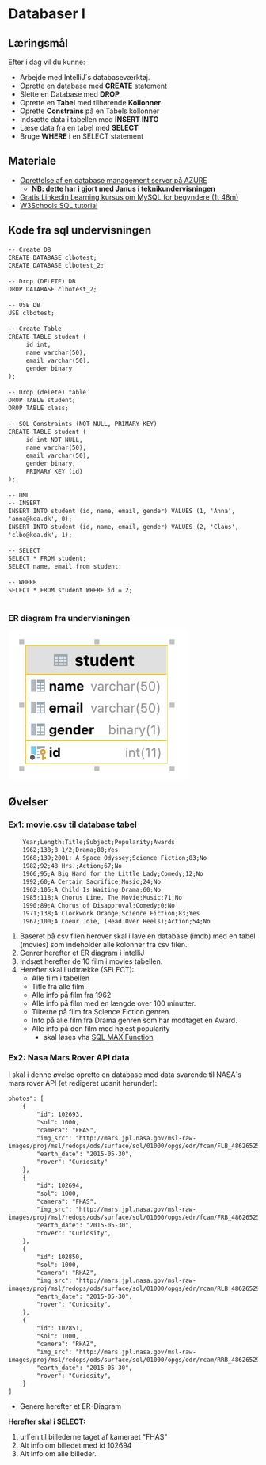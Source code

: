 # Databaser I

## Læringsmål

Efter i dag vil du kunne:

* Arbejde med IntelliJ´s databaseværktøj.
* Oprette en database med **CREATE** statement
* Slette en Database med **DROP**
* Oprette en **Tabel** med tilhørende **Kollonner**
* Oprette **Constrains** på en Tabels kollonner
* Indsætte data i tabellen med **INSERT INTO**
* Læse data fra en tabel med **SELECT**
* Bruge **WHERE** i en SELECT statement

## Materiale

* [Oprettelse af en database management server på AZURE](assets/AZURE\_opret\_db.png)
  * **NB: dette har i gjort med Janus i teknikundervisningen**
* [Gratis Linkedin Learning kursus om MySQL for begyndere (1t 48m)](https://www.linkedin.com/learning/learning-mysql-development-2/learning-to-use-mysql?autoplay=true&resume=false&u=36836804)
* [W3Schools SQL tutorial](https://www.w3schools.com/sql/)

## Kode fra sql undervisningen 

```
-- Create DB
CREATE DATABASE clbotest;
CREATE DATABASE clbotest_2;

-- Drop (DELETE) DB
DROP DATABASE clbotest_2;

-- USE DB
USE clbotest;

-- Create Table
CREATE TABLE student (
	 id int,
	 name varchar(50),
	 email varchar(50),
	 gender binary
);

-- Drop (delete) table
DROP TABLE student;
DROP TABLE class;

-- SQL Constraints (NOT NULL, PRIMARY KEY)
CREATE TABLE student (
	 id int NOT NULL,
	 name varchar(50),
	 email varchar(50),
	 gender binary,
	 PRIMARY KEY (id)
);

-- DML
-- INSERT
INSERT INTO student (id, name, email, gender) VALUES (1, 'Anna', 'anna@kea.dk', 0);
INSERT INTO student (id, name, email, gender) VALUES (2, 'Claus', 'clbo@kea.dk', 1);

-- SELECT
SELECT * FROM student;
SELECT name, email from student;

-- WHERE
SELECT * FROM student WHERE id = 2;


```
### ER diagram fra undervisningen

![](assets/student_er.png) 

## Øvelser

### Ex1: movie.csv til database tabel

```
	Year;Length;Title;Subject;Popularity;Awards
	1962;138;8 1/2;Drama;80;Yes
	1968;139;2001: A Space Odyssey;Science Fiction;83;No
	1982;92;48 Hrs.;Action;67;No
	1966;95;A Big Hand for the Little Lady;Comedy;12;No
	1992;60;A Certain Sacrifice;Music;24;No
	1962;105;A Child Is Waiting;Drama;60;No
	1985;118;A Chorus Line, The Movie;Music;71;No
	1990;89;A Chorus of Disapproval;Comedy;0;No
	1971;138;A Clockwork Orange;Science Fiction;83;Yes
	1967;100;A Coeur Joie, (Head Over Heels);Action;54;No

```

1. Baseret på csv filen herover skal i lave en database (imdb) med en tabel (movies) som indeholder alle kolonner fra csv filen.
2. Genrer herefter et ER diagram i intelliJ
3. Indsæt herefter de 10 film i movies tabellen.
4. Herefter skal i udtrække (SELECT):
	* Alle film i tabellen
	* Title fra alle film
	* Alle info på film fra 1962
	* Alle info på film med en længde over 100 minutter.
	* Tilterne på film fra Science Fiction genren.
	* Info på alle film fra Drama genren som har modtaget en Award.
	* Alle info på den film med højest popularity
		* skal løses vha [SQL MAX Function](https://www.w3schools.com/sql/func_mysql_max.asp) 

### Ex2: Nasa Mars Rover API data

I skal i denne øvelse oprette en database med data svarende til NASA´s mars rover API (et redigeret udsnit herunder):

```
photos": [
	{
		"id": 102693,
		"sol": 1000,
		"camera": "FHAS",
		"img_src": "http://mars.jpl.nasa.gov/msl-raw-images/proj/msl/redops/ods/surface/sol/01000/opgs/edr/fcam/FLB_486265257EDR_F0481570FHAZ00323M_.JPG",
		"earth_date": "2015-05-30",
		"rover": "Curiosity" 
	},
	{
		"id": 102694,
		"sol": 1000,
		"camera": "FHAS",
		"img_src": "http://mars.jpl.nasa.gov/msl-raw-images/proj/msl/redops/ods/surface/sol/01000/opgs/edr/fcam/FRB_486265257EDR_F0481570FHAZ00323M_.JPG",
		"earth_date": "2015-05-30",
		"rover": "Curiosity",
	},
	{
		"id": 102850,
		"sol": 1000,
		"camera": "RHAZ",
		"img_src": "http://mars.jpl.nasa.gov/msl-raw-images/proj/msl/redops/ods/surface/sol/01000/opgs/edr/rcam/RLB_486265291EDR_F0481570RHAZ00323M_.JPG",
		"earth_date": "2015-05-30",
		"rover": "Curiosity",
	},
	{
		"id": 102851,
		"sol": 1000,
		"camera": "RHAZ",
		"img_src": "http://mars.jpl.nasa.gov/msl-raw-images/proj/msl/redops/ods/surface/sol/01000/opgs/edr/rcam/RRB_486265291EDR_F0481570RHAZ00323M_.JPG",
		"earth_date": "2015-05-30",
		"rover": "Curiosity",
	}
] 

```

* Genere herefter et ER-Diagram  

**Herefter skal i SELECT:**

1. url´en til billederne taget af kameraet "FHAS"
2. Alt info om billedet med id 102694
3. Alt info om alle billeder.
